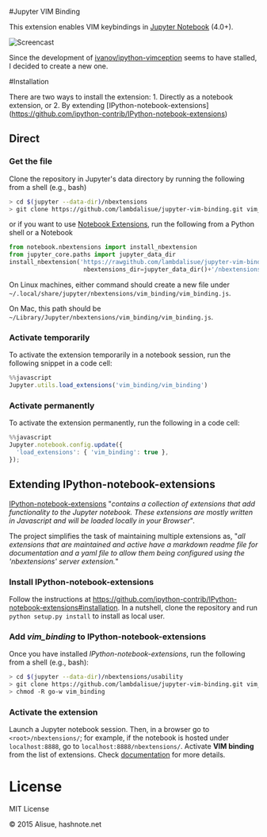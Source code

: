 #Jupyter VIM Binding

This extension enables VIM keybindings in [Jupyter Notebook](https://jupyter.org/) (4.0+).

![Screencast](http://recordit.co/62sg2aC9cZ.gif)

Since the development of [ivanov/ipython-vimception](https://github.com/ivanov/ipython-vimception) seems to have stalled, I decided to create a new one.

#Installation

There are two ways to install the extension: 1. Directly as a notebook extension, or 2. By extending [IPython-notebook-extensions] (https://github.com/ipython-contrib/IPython-notebook-extensions)

## Direct
### Get the file
Clone the repository in Jupyter's data directory by running the following from a shell (e.g., bash)
```bash
> cd $(jupyter --data-dir)/nbextensions
> git clone https://github.com/lambdalisue/jupyter-vim-binding.git vim_binding
```
or if you want to use [Notebook Extensions](http://mindtrove.info/#nb-extensions), run the following from a Python shell or a Notebook
```python
from notebook.nbextensions import install_nbextension
from jupyter_core.paths import jupyter_data_dir
install_nbextension('https://rawgithub.com/lambdalisue/jupyter-vim-binding/master/vim_binding.js',
                     nbextensions_dir=jupyter_data_dir()+'/nbextensions/vim_binding')
```
On Linux machines, either command should create a new file under
`~/.local/share/jupyter/nbextensions/vim_binding/vim_binding.js`. 

On Mac, this path should be 
`~/Library/Jupyter/nbextensions/vim_binding/vim_binding.js`.

### Activate temporarily
To activate the extension temporarily in a notebook session, run the following snippet in a code cell:
```javascript
%%javascript
Jupyter.utils.load_extensions('vim_binding/vim_binding')
```

### Activate permanently
To activate the extension permanently, run the following in a code cell:
```javascript
%%javascript
Jupyter.notebook.config.update({
  'load_extensions': { 'vim_binding': true },
});
```

## Extending IPython-notebook-extensions
[IPython-notebook-extensions](https://github.com/ipython-contrib/IPython-notebook-extensions) "*contains a collection of extensions that add functionality to the Jupyter notebook. These extensions are mostly written in Javascript and will be loaded locally in your Browser*". 

The project simplifies the task of maintaining multiple extensions as, "*all extensions that are maintained and active have a markdown readme file for documentation and a yaml file to allow them being configured using the 'nbextensions' server extension.*"

### Install IPython-notebook-extensions
Follow the instructions at https://github.com/ipython-contrib/IPython-notebook-extensions#installation.
In a nutshell, clone the repository and run `python setup.py install` to install as local user.

### Add *vim_binding* to IPython-notebook-extensions
Once you have installed *IPython-notebook-extensions*, run the following from a shell (e.g., bash):
```bash
> cd $(jupyter --data-dir)/nbextensions/usability
> git clone https://github.com/lambdalisue/jupyter-vim-binding.git vim_binding
> chmod -R go-w vim_binding
```

### Activate the extension
Launch a Jupyter notebook session. Then, in a browser go to `<root>/nbextensions/`; for example, if the notebook is hosted under `localhost:8888`, go to `localhost:8888/nbextensions/`. Activate **VIM binding** from the list of extensions. Check [documentation](https://github.com/ipython-contrib/IPython-notebook-extensions#installation) for more details.

# License

MIT License

© 2015 Alisue, hashnote.net
